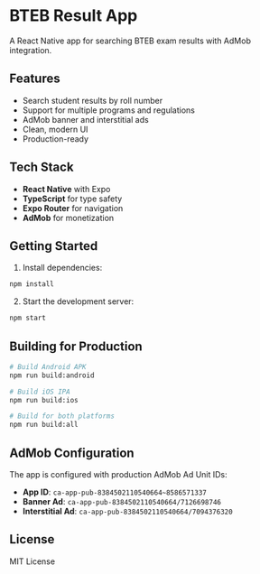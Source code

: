 # BTEB Result App

A React Native app for searching BTEB exam results with AdMob integration.

## Features

- Search student results by roll number
- Support for multiple programs and regulations
- AdMob banner and interstitial ads
- Clean, modern UI
- Production-ready

## Tech Stack

- **React Native** with Expo
- **TypeScript** for type safety
- **Expo Router** for navigation
- **AdMob** for monetization

## Getting Started

1. Install dependencies:
```bash
npm install
```

2. Start the development server:
```bash
npm start
```

## Building for Production

```bash
# Build Android APK
npm run build:android

# Build iOS IPA
npm run build:ios

# Build for both platforms
npm run build:all
```

## AdMob Configuration

The app is configured with production AdMob Ad Unit IDs:
- **App ID**: `ca-app-pub-8384502110540664~8586571337`
- **Banner Ad**: `ca-app-pub-8384502110540664/7126698746`
- **Interstitial Ad**: `ca-app-pub-8384502110540664/7094376320`

## License

MIT License